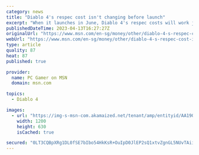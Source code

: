 ```yaml
---
category: news
title: "Diablo 4's respec cost isn't changing before launch"
excerpt: "When it launches in June, Diablo 4's respec costs will work just like the recent beta, Blizzard says. The amount of gold required to move your skill points around is \"final,\" associate game director ..."
publishedDateTime: 2023-04-13T16:27:27Z
originalUrl: "https://www.msn.com/en-sg/money/other/diablo-4-s-respec-cost-isn-t-changing-before-launch/ar-AA19QfkX"
webUrl: "https://www.msn.com/en-sg/money/other/diablo-4-s-respec-cost-isn-t-changing-before-launch/ar-AA19QfkX"
type: article
quality: 87
heat: 87
published: true

provider:
  name: PC Gamer on MSN
  domain: msn.com

topics:
  - Diablo 4

images:
  - url: "https://img-s-msn-com.akamaized.net/tenant/amp/entityid/AA19QbL2.img?h=630&w=1200&m=6&q=60&o=t&l=f&f=jpg&x=510&y=254"
    width: 1200
    height: 630
    isCached: true

secured: "0LT3CQBpXRg1DL0fSE7bIbo54HkKsR+OuIpD0JlEP2sQ1xtvZgnGL5NUvTAiiY50/8fbFtb7yEMVqMvtBGAZGHl5aOLgq4bPGWNhGEzNvH0UcNff2Z2WRYbflv/9h2OTf3/RJmgh5i75eN7xLFYFhtjU+aXtCxh5iMj53dMOpYTG8VKriLXpdnWvuIATDd8HRpAzZAPhXfpA3sDENUHJRn16D2O6/VmB6/JLEQjnFpQm5XOyfdE39zMcfP3gA7NDwqYYRUZKirBDZtqr2vuxlpgVcOVA402+JrJbPWsU/zEE9KITwt6dtYrWCmFq5ozROdEWci8joddCok1CAz3Bk79QvwbEAqQZn5SMWjhtEVk=;fWWRykqWXsOTxNNnjmIy4A=="
---
```


